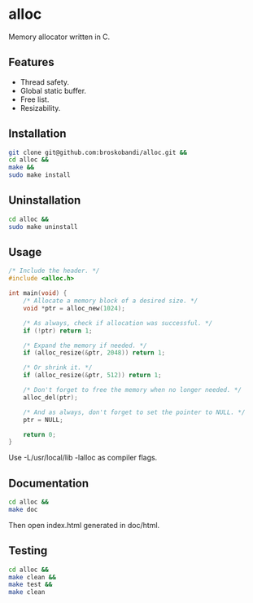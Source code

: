 # alloc
Memory allocator written in C.

## Features
- Thread safety.
- Global static buffer.
- Free list.
- Resizability.

## Installation
```bash
git clone git@github.com:broskobandi/alloc.git &&
cd alloc &&
make &&
sudo make install
```

## Uninstallation
```bash
cd alloc &&
sudo make uninstall
```

## Usage
```c
/* Include the header. */
#include <alloc.h>

int main(void) {
	/* Allocate a memory block of a desired size. */
	void *ptr = alloc_new(1024);

	/* As always, check if allocation was successful. */
	if (!ptr) return 1;

	/* Expand the memory if needed. */
	if (alloc_resize(&ptr, 2048)) return 1;

	/* Or shrink it. */
	if (alloc_resize(&ptr, 512)) return 1;

	/* Don't forget to free the memory when no longer needed. */
	alloc_del(ptr);

	/* And as always, don't forget to set the pointer to NULL. */
	ptr = NULL;

	return 0;
}
```
Use -L/usr/local/lib -lalloc as compiler flags.

## Documentation
```bash
cd alloc &&
make doc
```
Then open index.html generated in doc/html.

## Testing
```bash
cd alloc &&
make clean &&
make test &&
make clean
```
